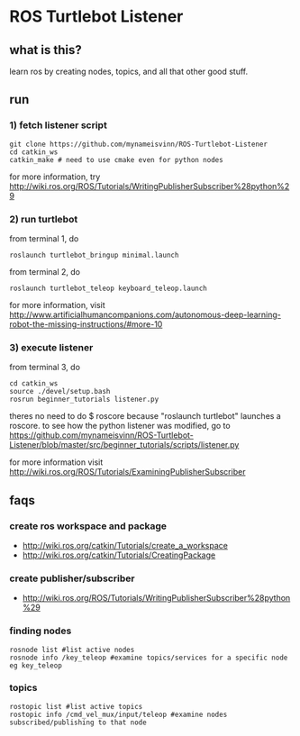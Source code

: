 # ROS Turtlebot Listener

## what is this?
learn ros by creating nodes, topics, and all that other good stuff.

## run

### 1) fetch listener script
```
git clone https://github.com/mynameisvinn/ROS-Turtlebot-Listener
cd catkin_ws
catkin_make # need to use cmake even for python nodes
```
for more information, try http://wiki.ros.org/ROS/Tutorials/WritingPublisherSubscriber%28python%29

### 2) run turtlebot
from terminal 1, do
```
roslaunch turtlebot_bringup minimal.launch
```
from terminal 2, do
```
roslaunch turtlebot_teleop keyboard_teleop.launch
```
for more information, visit http://www.artificialhumancompanions.com/autonomous-deep-learning-robot-the-missing-instructions/#more-10

### 3) execute listener
from terminal 3, do
```
cd catkin_ws
source ./devel/setup.bash
rosrun beginner_tutorials listener.py
```
theres no need to do $ roscore because "roslaunch turtlebot" launches a roscore. to see how the python listener was modified, go to https://github.com/mynameisvinn/ROS-Turtlebot-Listener/blob/master/src/beginner_tutorials/scripts/listener.py

for more information visit http://wiki.ros.org/ROS/Tutorials/ExaminingPublisherSubscriber

## faqs

### create ros workspace and package
* http://wiki.ros.org/catkin/Tutorials/create_a_workspace
* http://wiki.ros.org/catkin/Tutorials/CreatingPackage

### create publisher/subscriber
* http://wiki.ros.org/ROS/Tutorials/WritingPublisherSubscriber%28python%29

### finding nodes
```
rosnode list #list active nodes
rosnode info /key_teleop #examine topics/services for a specific node eg key_teleop
```

### topics
```
rostopic list #list active topics
rostopic info /cmd_vel_mux/input/teleop #examine nodes subscribed/publishing to that node
```